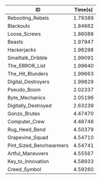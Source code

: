 |ID|Time(s)|
|-|-|
|Rebooting_Rebels|1.79389|
|Blackouts|1.84662|
|Loose_Screws|1.86088|
|Beasts|1.97947|
|Hackerjacks|1.98298|
|Smalltalk_Dribble|1.99091|
|The_ERROR_List|1.99640|
|The_Hit_Blunders|1.99663|
|Digital_Destroyers|1.99829|
|Pseudo_Boom|2.02337|
|Byte_Mechanics|2.05196|
|Digitally_Destroyed|2.63239|
|Gonzo_Brutes|4.47470|
|Computer_Crew|4.48748|
|Rug_Heed_Bend|4.50379|
|Grapevine_Squad|4.54710|
|Pint_Sized_Benchwarmers|4.54741|
|Artful_Maneuvers|4.55567|
|Key_to_Innovation|4.58933|
|Creed_Symbol|4.59260|

